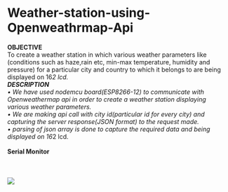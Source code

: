 # Weather-station-using-Openweathrmap-Api
<b>OBJECTIVE</b><br>
To create a weather station in which various weather parameters like (conditions such as haze,rain etc, min-max temperature, humidity and pressure) for a particular city and country to which it belongs to are being displayed on 16*2 lcd.<br>
<b>DESCRIPTION</b><br>
• We have used nodemcu board(ESP8266-12) to communicate with Openweathermap api in order to create a weather station displaying various weather parameters.<br>
• We are making api call with city id(particular id for every city) and capturing the server response(JSON format) to the request made.<br>
• parsing of json array is done to capture the required data and being displayed on 16*2 lcd.<br><br>
<b>Serial Monitor</b><br><br>
<img src=""><br><br><br>
<img src="https://user-images.githubusercontent.com/23056679/73158680-93995780-410a-11ea-9c65-a9c6e34d418e.jpeg"><br><br><br>

